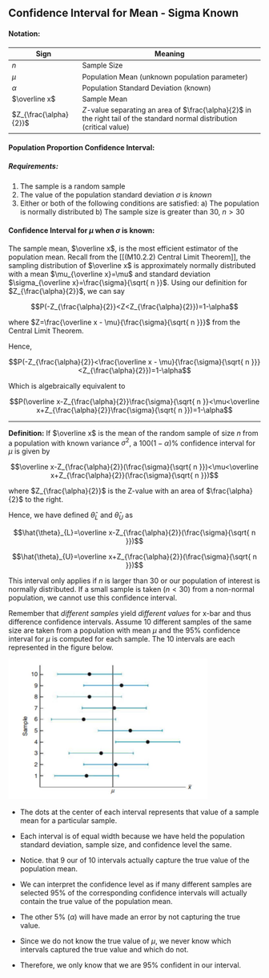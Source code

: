 ## Confidence Interval for Mean - Sigma Known

#### Notation:

| Sign                   | Meaning                                                                                                                   |
| ---------------------- | ------------------------------------------------------------------------------------------------------------------------- |
| $n$                    | Sample Size                                                                                                               |
| $\mu$                  | Population Mean (unknown population parameter)                                                                            |
| $\alpha$               | Population Standard Deviation (known)                                                                                     |
| $\overline x$          | Sample Mean                                                                                                               |
| $Z_{\frac{\alpha}{2}}$ | $Z$-value separating an area of $\frac{\alpha}{2}$ in the right tail of the standard normal distribution (critical value) |
#### Population Proportion Confidence Interval:

##### Requirements:

1. The sample is a random sample
2. The value of the population standard deviation $\sigma$ is _known_
3. Either or both of the following conditions are satisfied: 
	a) The population is normally distributed
	b) The sample size is greater than 30, $n>30$

#### Confidence Interval for $\mu$ when $\sigma$ is known:

The sample mean, $\overline x$, is the most efficient estimator of the population mean. Recall from the [[(M10.2.2) Central Limit Theorem]], the sampling distribution of $\overline x$ is approximately normally distributed with a mean $\mu_{\overline x}=\mu$ and standard deviation $\sigma_{\overline x}=\frac{\sigma}{\sqrt{ n }}$. Using our definition for $Z_{\frac{\alpha}{2}}$, we can say

$$P(-Z_{\frac{\alpha}{2}}<Z<Z_{\frac{\alpha}{2}})=1-\alpha$$

where $Z=\frac{\overline x - \mu}{\frac{\sigma}{\sqrt{ n }}}$ from the Central Limit Theorem.

Hence,

$$P(-Z_{\frac{\alpha}{2}}<\frac{\overline x - \mu}{\frac{\sigma}{\sqrt{ n }}}<Z_{\frac{\alpha}{2}})=1-\alpha$$

Which is algebraically equivalent to 

$$P(\overline x-Z_{\frac{\alpha}{2}}\frac{\sigma}{\sqrt{ n }}<\mu<\overline x+Z_{\frac{\alpha}{2}}\frac{\sigma}{\sqrt{ n }})=1-\alpha$$

- - -

**Definition:** If $\overline x$ is the mean of the random sample of size $n$ from a population with known variance $\sigma^2$, a $100(1-\alpha)\%$  confidence interval for $\mu$ is given by

$$\overline x-Z_{\frac{\alpha}{2}}(\frac{\sigma}{\sqrt{ n }})<\mu<\overline x+Z_{\frac{\alpha}{2}}(\frac{\sigma}{\sqrt{ n }})$$

where $Z_{\frac{\alpha}{2}}$ is the Z-value with an area of $\frac{\alpha}{2}$ to the right.

Hence, we have defined $\hat{\theta}_{L}$ and $\hat{\theta}_{U}$ as

$$\hat{\theta}_{L}=\overline x-Z_{\frac{\alpha}{2}}(\frac{\sigma}{\sqrt{ n }})$$

$$\hat{\theta}_{U}=\overline x+Z_{\frac{\alpha}{2}}(\frac{\sigma}{\sqrt{ n }})$$

This interval only applies if $n$ is larger than 30 or our population of interest is normally distributed. If a small sample is taken ($n<30$) from a non-normal population, we cannot use this confidence interval.

Remember that _different samples_ yield _different values_ for x-bar and thus difference confidence intervals. Assume 10 different samples of the same size are taken from a population with mean $\mu$ and the $95\%$ confidence interval for $\mu$ is computed for each sample. The 10 intervals are each represented in the figure below.

![](./Resources/comparing_95_percent_confidence_intervals.png)

- The dots at the center of each interval represents that value of a sample mean for a particular sample. 

- Each interval is of equal width because we have held the population standard deviation, sample size, and confidence level the same. 

- Notice. that 9 our of 10 intervals actually capture the true value of the population mean. 

- We can interpret the confidence level as if many different samples are selected $95\%$ of the corresponding confidence intervals will actually contain the true value of the population mean. 

- The other $5\%$ ($\alpha$) will have made an error by not capturing the true value. 

- Since we do not know the true value of $\mu$, we never know which intervals captured the true value and which do not. 

- Therefore, we only know that we are $95\%$ confident in our interval.